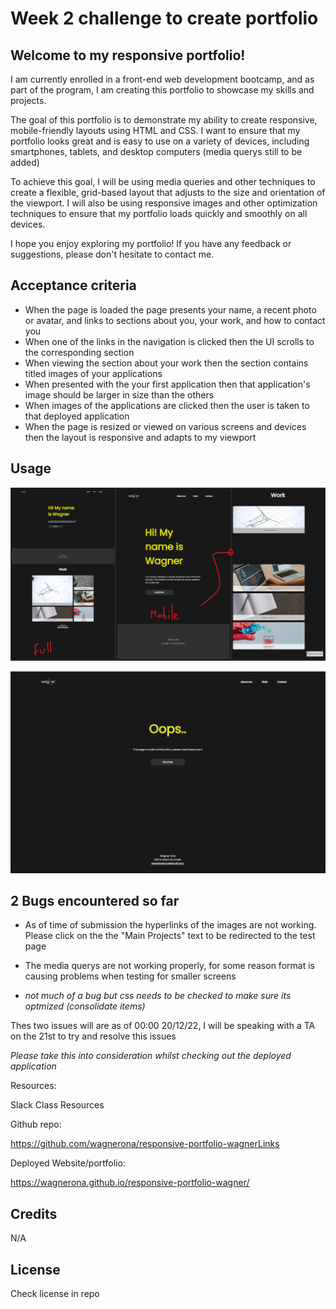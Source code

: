 # Week 2 challenge to create portfolio

## Welcome to my responsive portfolio!

I am currently enrolled in a front-end web development bootcamp, and as part of the program, I am creating this portfolio to showcase my skills and projects.

The goal of this portfolio is to demonstrate my ability to create responsive, mobile-friendly layouts using HTML and CSS. I want to ensure that my portfolio looks great and is easy to use on a variety of devices, including smartphones, tablets, and desktop computers (media querys still to be added)

To achieve this goal, I will be using media queries and other techniques to create a flexible, grid-based layout that adjusts to the size and orientation of the viewport. I will also be using responsive images and other optimization techniques to ensure that my portfolio loads quickly and smoothly on all devices.

I hope you enjoy exploring my portfolio! If you have any feedback or suggestions, please don't hesitate to contact me.

## Acceptance criteria 

- When the page is loaded the page presents your name, a recent photo or avatar, and links to sections about you, your work, and how to contact you
- When one of the links in the navigation is clicked then the UI scrolls to the corresponding section
- When viewing the section about your work then the section contains titled images of your applications
- When presented with the your first application then that application's image should be larger in size than the others
- When images of the applications are clicked then the user is taken to that deployed application
- When the page is resized or viewed on various screens and devices then the layout is responsive and adapts to my viewport

## Usage
![responsive-portfolio](assets/images/Full%20page.png)

![responsive-portfolio](assets/images/page-construction.png)

## 2 Bugs encountered so far
- As of time of submission the hyperlinks of the images are not working. Please click on the the "Main Projects" text to be redirected to the test page
- The media querys are not working properly, for some reason format is causing problems when testing for smaller screens

- *not much of a bug but css needs to be checked to make sure its optmized (consolidate items)*

Thes two issues will are as of 00:00 20/12/22, I will be speaking with a TA on the 21st to try and resolve this issues

*Please take this into consideration whilst checking out the deployed application*

Resources:

Slack Class Resources 

Github repo:

https://github.com/wagnerona/responsive-portfolio-wagnerLinks

Deployed Website/portfolio:

https://wagnerona.github.io/responsive-portfolio-wagner/

## Credits

N/A

## License

Check license in repo




